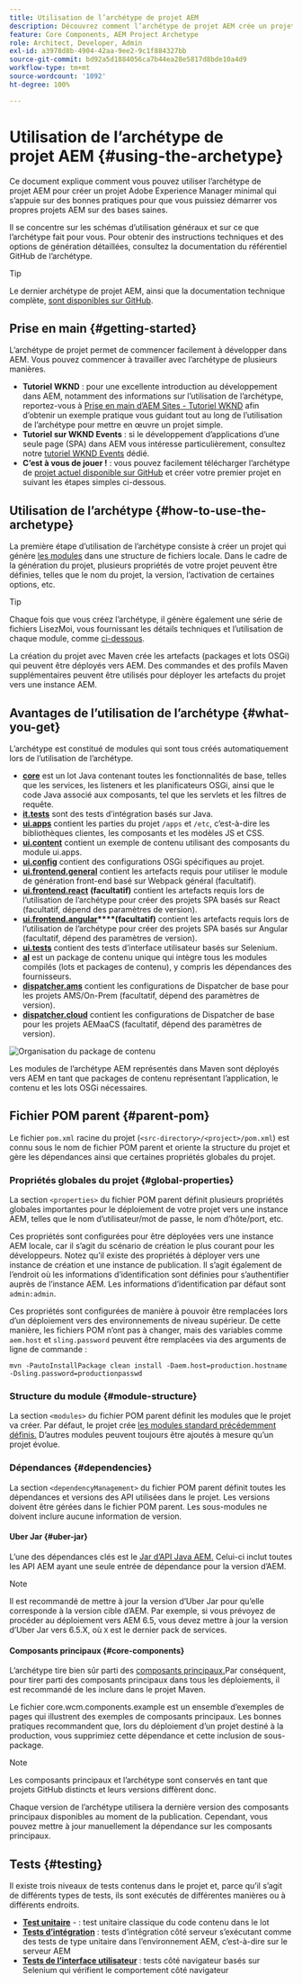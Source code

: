 ```yaml
---
title: Utilisation de l’archétype de projet AEM
description: Découvrez comment l’archétype de projet AEM crée un projet Adobe Experience Manager minimal qui s’appuie sur des bonnes pratiques pour que vous puissiez démarrer vos propres projets AEM sur des bases saines.
feature: Core Components, AEM Project Archetype
role: Architect, Developer, Admin
exl-id: a3978d8b-4904-42aa-9ee2-9c1f884327bb
source-git-commit: bd92a5d1884056ca7b44ea28e5817d8bde10a4d9
workflow-type: tm+mt
source-wordcount: '1092'
ht-degree: 100%

---
```



# Utilisation de l’archétype de projet AEM {#using-the-archetype}

Ce document explique comment vous pouvez utiliser l’archétype de projet AEM pour créer un projet Adobe Experience Manager minimal qui s’appuie sur des bonnes pratiques pour que vous puissiez démarrer vos propres projets AEM sur des bases saines.

Il se concentre sur les schémas d’utilisation généraux et sur ce que l’archétype fait pour vous. Pour obtenir des instructions techniques et des options de génération détaillées, consultez la documentation du référentiel GitHub de l’archétype.

>[!TIP]
>
>Le dernier archétype de projet AEM, ainsi que la documentation technique complète, [sont disponibles sur GitHub](https://github.com/adobe/aem-project-archetype).

## Prise en main {#getting-started}

L’archétype de projet permet de commencer facilement à développer dans AEM. Vous pouvez commencer à travailler avec l’archétype de plusieurs manières.

* **Tutoriel WKND** : pour une excellente introduction au développement dans AEM, notamment des informations sur l’utilisation de l’archétype, reportez-vous à [Prise en main d’AEM Sites - Tutoriel WKND](https://experienceleague.adobe.com/docs/experience-manager-learn/getting-started-wknd-tutorial-develop/overview.html?lang=fr) afin d’obtenir un exemple pratique vous guidant tout au long de l’utilisation de l’archétype pour mettre en œuvre un projet simple.
* **Tutoriel sur WKND Events** : si le développement d’applications d’une seule page (SPA) dans AEM vous intéresse particulièrement, consultez notre [tutoriel WKND Events](https://experienceleague.adobe.com/docs/experience-manager-learn/sites/spa-editor/spa-editor-framework-feature-video-use.html?lang=fr) dédié.
* **C’est à vous de jouer !** : vous pouvez facilement télécharger l’archétype de [projet actuel disponible sur GitHub](https://github.com/adobe/aem-project-archetype) et créer votre premier projet en suivant les étapes simples ci-dessous.

## Utilisation de l’archétype {#how-to-use-the-archetype}

La première étape d’utilisation de l’archétype consiste à créer un projet qui génère [les modules](#what-you-get) dans une structure de fichiers locale. Dans le cadre de la génération du projet, plusieurs propriétés de votre projet peuvent être définies, telles que le nom du projet, la version, l’activation de certaines options, etc.

>[!TIP]
>
>Chaque fois que vous créez l’archétype, il génère également une série de fichiers LisezMoi, vous fournissant les détails techniques et l’utilisation de chaque module, comme [ci-dessous](#what-you-get).

La création du projet avec Maven crée les artefacts (packages et lots OSGi) qui peuvent être déployés vers AEM. Des commandes et des profils Maven supplémentaires peuvent être utilisés pour déployer les artefacts du projet vers une instance AEM.

## Avantages de l’utilisation de l’archétype {#what-you-get}

L’archétype est constitué de modules qui sont tous créés automatiquement lors de l’utilisation de l’archétype.

* **[core](https://github.com/adobe/aem-project-archetype/tree/develop/src/main/archetype/core)** est un lot Java contenant toutes les fonctionnalités de base, telles que les services, les listeners et les planificateurs OSGi, ainsi que le code Java associé aux composants, tel que les servlets et les filtres de requête.
* **[it.tests](https://github.com/adobe/aem-project-archetype/tree/develop/src/main/archetype/it.tests)** sont des tests d’intégration basés sur Java.
* **[ui.apps](https://github.com/adobe/aem-project-archetype/tree/develop/src/main/archetype/ui.apps)** contient les parties du projet `/apps` et `/etc`, c’est-à-dire les bibliothèques clientes, les composants et les modèles JS et CSS.
* **[ui.content](https://github.com/adobe/aem-project-archetype/tree/develop/src/main/archetype/ui.content)** contient un exemple de contenu utilisant des composants du module ui.apps.
* **[ui.config](https://github.com/adobe/aem-project-archetype/tree/develop/src/main/archetype/ui.config)** contient des configurations OSGi spécifiques au projet.
* **[ui.frontend.general](https://github.com/adobe/aem-project-archetype/tree/develop/src/main/archetype/ui.frontend.general)** contient les artefacts requis pour utiliser le module de génération front-end basé sur Webpack général (facultatif).
* **[ui.frontend.react](https://github.com/adobe/aem-project-archetype/tree/develop/src/main/archetype/ui.frontend.react)** **(facultatif)** contient les artefacts requis lors de l’utilisation de l’archétype pour créer des projets SPA basés sur React (facultatif, dépend des paramètres de version).
* **[ui.frontend.angular](https://github.com/adobe/aem-project-archetype/tree/develop/src/main/archetype/ui.frontend.angular)****(facultatif)** contient les artefacts requis lors de l’utilisation de l’archétype pour créer des projets SPA basés sur Angular (facultatif, dépend des paramètres de version).
* **[ui.tests](https://github.com/adobe/aem-project-archetype/tree/develop/src/main/archetype/ui.tests)** contient des tests d’interface utilisateur basés sur Selenium.
* **[al](https://github.com/adobe/aem-project-archetype/tree/develop/src/main/archetype/all)** est un package de contenu unique qui intègre tous les modules compilés (lots et packages de contenu), y compris les dépendances des fournisseurs.
* **[dispatcher.ams](https://github.com/adobe/aem-project-archetype/tree/develop/src/main/archetype/dispatcher.ams)** contient les configurations de Dispatcher de base pour les projets AMS/On-Prem (facultatif, dépend des paramètres de version).
* **[dispatcher.cloud](https://github.com/adobe/aem-project-archetype/tree/develop/src/main/archetype/dispatcher.cloud)** contient les configurations de Dispatcher de base pour les projets AEMaaCS (facultatif, dépend des paramètres de version).

![Organisation du package de contenu](/help/assets/content-package-organization.png)

Les modules de l’archétype AEM représentés dans Maven sont déployés vers AEM en tant que packages de contenu représentant l’application, le contenu et les lots OSGi nécessaires.

## Fichier POM parent {#parent-pom}

Le fichier `pom.xml` racine du projet (`<src-directory>/<project>/pom.xml`) est connu sous le nom de fichier POM parent et oriente la structure du projet et gère les dépendances ainsi que certaines propriétés globales du projet.

### Propriétés globales du projet {#global-properties}

La section `<properties>` du fichier POM parent définit plusieurs propriétés globales importantes pour le déploiement de votre projet vers une instance AEM, telles que le nom d’utilisateur/mot de passe, le nom d’hôte/port, etc.

Ces propriétés sont configurées pour être déployées vers une instance AEM locale, car il s’agit du scénario de création le plus courant pour les développeurs. Notez qu’il existe des propriétés à déployer vers une instance de création et une instance de publication. Il s’agit également de l’endroit où les informations d’identification sont définies pour s’authentifier auprès de l’instance AEM. Les informations d’identification par défaut sont `admin:admin`.

Ces propriétés sont configurées de manière à pouvoir être remplacées lors d’un déploiement vers des environnements de niveau supérieur. De cette manière, les fichiers POM n’ont pas à changer, mais des variables comme `aem.host` et `sling.password` peuvent être remplacées via des arguments de ligne de commande :

```shell
mvn -PautoInstallPackage clean install -Daem.host=production.hostname -Dsling.password=productionpasswd
```

### Structure du module {#module-structure}

La section `<modules>` du fichier POM parent définit les modules que le projet va créer. Par défaut, le projet crée [les modules standard précédemment définis.](#what-you-get) D’autres modules peuvent toujours être ajoutés à mesure qu’un projet évolue.

### Dépendances {#dependencies}

La section `<dependencyManagement>` du fichier POM parent définit toutes les dépendances et versions des API utilisées dans le projet. Les versions doivent être gérées dans le fichier POM parent. Les sous-modules ne doivent inclure aucune information de version.

#### Uber Jar {#uber-jar}

L’une des dépendances clés est le [Jar d’API Java AEM.](https://experienceleague.adobe.com/docs/experience-manager-cloud-service/implementing/developing/aem-as-a-cloud-service-sdk.html?lang=fr) Celui-ci inclut toutes les API AEM ayant une seule entrée de dépendance pour la version d’AEM.

>[!NOTE]
>
>Il est recommandé de mettre à jour la version d’Uber Jar pour qu’elle corresponde à la version cible d’AEM. Par exemple, si vous prévoyez de procéder au déploiement vers AEM 6.5, vous devez mettre à jour la version d’Uber Jar vers 6.5.X, où `X` est le dernier pack de services.

#### Composants principaux {#core-components}

L’archétype tire bien sûr parti des [composants principaux.](/help/introduction.md)Par conséquent, pour tirer parti des composants principaux dans tous les déploiements, il est recommandé de les inclure dans le projet Maven.

Le fichier core.wcm.components.example est un ensemble d’exemples de pages qui illustrent des exemples de composants principaux. Les bonnes pratiques recommandent que, lors du déploiement d’un projet destiné à la production, vous supprimiez cette dépendance et cette inclusion de sous-package.

>[!NOTE]
>
>Les composants principaux et l’archétype sont conservés en tant que projets GitHub distincts et leurs versions diffèrent donc.
>
>Chaque version de l’archétype utilisera la dernière version des composants principaux disponibles au moment de la publication. Cependant, vous pouvez mettre à jour manuellement la dépendance sur les composants principaux.

## Tests {#testing}

Il existe trois niveaux de tests contenus dans le projet et, parce qu’il s’agit de différents types de tests, ils sont exécutés de différentes manières ou à différents endroits.

* **[Test unitaire](https://github.com/adobe/aem-project-archetype/tree/develop/src/main/archetype/core)** - : test unitaire classique du code contenu dans le lot
* **[Tests d’intégration](https://github.com/adobe/aem-project-archetype/tree/develop/src/main/archetype/it.tests)** : tests d’intégration côté serveur s’exécutant comme des tests de type unitaire dans l’environnement AEM, c’est-à-dire sur le serveur AEM
* **[Tests de l’interface utilisateur](https://github.com/adobe/aem-project-archetype/tree/develop/src/main/archetype/ui.tests)** : tests côté navigateur basés sur Selenium qui vérifient le comportement côté navigateur
